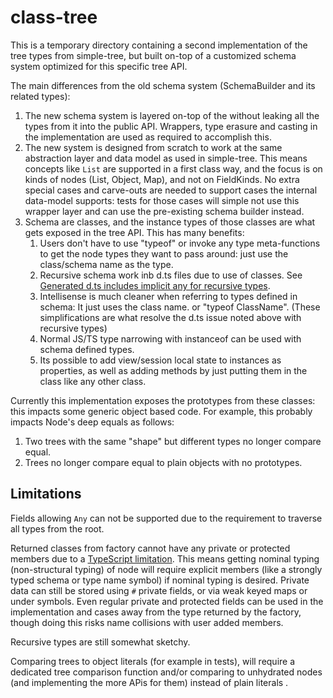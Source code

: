 # class-tree

This is a temporary directory containing a second implementation of the tree types from simple-tree, but built on-top of a customized schema system optimized for this specific tree API.

The main differences from the old schema system (SchemaBuilder and its related types):

1. The new schema system is layered on-top of the without leaking all the types from it into the public API.
   Wrappers, type erasure and casting in the implementation are used as required to accomplish this.
2. The new system is designed from scratch to work at the same abstraction layer and data model as used in simple-tree.
   This means concepts like `List` are supported in a first class way, and the focus is on kinds of nodes (List, Object, Map), and not on FieldKinds.
   No extra special cases and carve-outs are needed to support cases the internal data-model supports:
   tests for those cases will simple not use this wrapper layer and can use the pre-existing schema builder instead.
3. Schema are classes, and the instance types of those classes are what gets exposed in the tree API.
   This has many benefits:
    1. Users don't have to use "typeof" or invoke any type meta-functions to get the node types they want to pass around: just use the class/schema name as the type.
    2. Recursive schema work inb d.ts files due to use of classes. See [Generated d.ts includes implicit any for recursive types](microsoft/TypeScript#55832).
    3. Intellisense is much cleaner when referring to types defined in schema: It just uses the class name. or "typeof ClassName". (These simplifications are what resolve the d.ts issue noted above with recursive types)
    4. Normal JS/TS type narrowing with instanceof can be used with schema defined types.
    5. Its possible to add view/session local state to instances as properties, as well as adding methods by just putting them in the class like any other class.

Currently this implementation exposes the prototypes from these classes: this impacts some generic object based code.
For example, this probably impacts Node's deep equals as follows:

1. Two trees with the same "shape" but different types no longer compare equal.
2. Trees no longer compare equal to plain objects with no prototypes.

## Limitations

Fields allowing `Any` can not be supported due to the requirement to traverse all types from the root.

Returned classes from factory cannot have any private or protected members due to a [TypeScript limitation](https://github.com/microsoft/TypeScript/issues/36060).
This means getting nominal typing (non-structural typing) of node will require explicit members (like a strongly typed schema or type name symbol) if nominal typing is desired.
Private data can still be stored using `#` private fields, or via weak keyed maps or under symbols.
Even regular private and protected fields can be used in the implementation and cases away from the type returned by the factory,
though doing this risks name collisions with user added members.

Recursive types are still somewhat sketchy.

Comparing trees to object literals (for example in tests), will require a dedicated tree comparison function and/or comparing to unhydrated nodes (and implementing the more APis for them) instead of plain literals .
